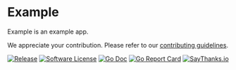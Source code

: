 # Example

Example is an example app.

We appreciate your contribution. Please refer to our [contributing guidelines](CONTRIBUTING.md).

[![Release](https://img.shields.io/github/release/markphelps/example.svg?style=flat-square)](https://github.com/markphelps/example/releases/latest)
[![Software License](https://img.shields.io/badge/license-MIT-brightgreen.svg?style=flat-square)](LICENSE.md)
[![Go Doc](https://img.shields.io/badge/godoc-reference-blue.svg?style=flat-square)](http://godoc.org/github.com/markphelps/example)
[![Go Report Card](https://goreportcard.com/badge/github.com/markphelps/example?style=flat-square)](https://goreportcard.com/report/github.com/markphelps/example)
[![SayThanks.io](https://img.shields.io/badge/SayThanks.io-%E2%98%BC-1EAEDB.svg?style=flat-square)](https://saythanks.io/to/markphelps)
